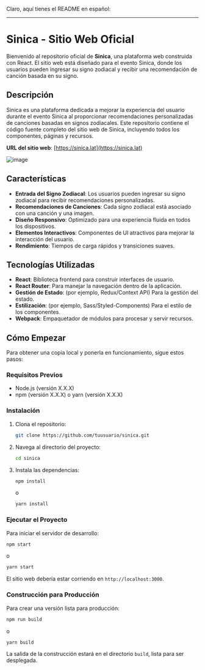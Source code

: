 Claro, aquí tienes el README en español:

---

# Sinica - Sitio Web Oficial

Bienvenido al repositorio oficial de **Sinica**, una plataforma web construida con React. El sitio web está diseñado para el evento Sinica, donde los usuarios pueden ingresar su signo zodiacal y recibir una recomendación de canción basada en su signo.

## Descripción

Sinica es una plataforma dedicada a mejorar la experiencia del usuario durante el evento Sinica al proporcionar recomendaciones personalizadas de canciones basadas en signos zodiacales. Este repositorio contiene el código fuente completo del sitio web de Sinica, incluyendo todos los componentes, páginas y recursos.

**URL del sitio web**: [https://sinica.lat](https://sinica.lat)

![image](https://github.com/user-attachments/assets/ad82570e-7a23-4774-a1ef-3012b4060689)

## Características

- **Entrada del Signo Zodiacal**: Los usuarios pueden ingresar su signo zodiacal para recibir recomendaciones personalizadas.
- **Recomendaciones de Canciones**: Cada signo zodiacal está asociado con una canción y una imagen.
- **Diseño Responsivo**: Optimizado para una experiencia fluida en todos los dispositivos.
- **Elementos Interactivos**: Componentes de UI atractivos para mejorar la interacción del usuario.
- **Rendimiento**: Tiempos de carga rápidos y transiciones suaves.

## Tecnologías Utilizadas

- **React**: Biblioteca frontend para construir interfaces de usuario.
- **React Router**: Para manejar la navegación dentro de la aplicación.
- **Gestión de Estado**: (por ejemplo, Redux/Context API) Para la gestión del estado.
- **Estilización**: (por ejemplo, Sass/Styled-Components) Para el estilo de los componentes.
- **Webpack**: Empaquetador de módulos para procesar y servir recursos.

## Cómo Empezar

Para obtener una copia local y ponerla en funcionamiento, sigue estos pasos:

### Requisitos Previos

- Node.js (versión X.X.X)
- npm (versión X.X.X) o yarn (versión X.X.X)

### Instalación

1. Clona el repositorio:

   ```bash
   git clone https://github.com/tuusuario/sinica.git
   ```

2. Navega al directorio del proyecto:

   ```bash
   cd sinica
   ```

3. Instala las dependencias:

   ```bash
   npm install
   ```

   o

   ```bash
   yarn install
   ```

### Ejecutar el Proyecto

Para iniciar el servidor de desarrollo:

```bash
npm start
```

o

```bash
yarn start
```

El sitio web debería estar corriendo en `http://localhost:3000`.

### Construcción para Producción

Para crear una versión lista para producción:

```bash
npm run build
```

o

```bash
yarn build
```

La salida de la construcción estará en el directorio `build`, lista para ser desplegada.
